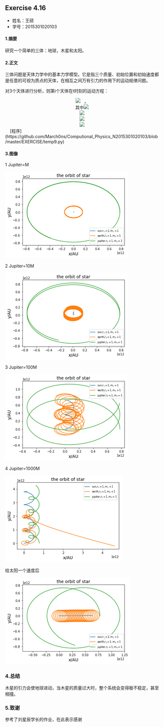   ## Exercise 4.16
* 姓名：王硕
* 学号：2015301020103
#### 1.摘要
研究一个简单的三体：地球，木星和太阳。
#### 2.正文    
三体问题是天体力学中的基本力学模型。它是指三个质量、初始位置和初始速度都是任意的可视为质点的天体，在相互之间万有引力的作用下的运动规律问题。    


对3个天体进行分析，则第i个天体在t时刻的运动方程：     
<div align=center>
<img src="http://latex.codecogs.com/gif.latex?\overrightarrow{f_{i}}=\sum_{k=1}^{3}G\frac{m_{i}m_{k}}{r_{i,k}^{2}}\cdot\,\frac{\overrightarrow{n_{i,k}}}{n_{i,k}}">   ，     
</div><div align=center>
其中<img src="http://latex.codecogs.com/gif.latex?\overrightarrow{n_{i,k}}=\,\overrightarrow{n_{i,k}}=(r_{k}cos\theta\,_{k}-r_{i}cos\theta\,_{i},r_{k}sin\theta\,_{k}-r_{i}sin\theta\,_{i})">     
</div><div align=center>
<img src="http://latex.codecogs.com/gif.latex?r_{i,k}^{2}=r_{i}^{2}+r_{k}^{2}-2cos(\theta\,_{i}-\theta\,_{k})r_{i}r_{k}">     
</div><div align=center>
<img src="http://latex.codecogs.com/gif.latex?\frac{\mathrm{d}^{2}x_{i}\,}{\mathrm{d}\,t^{2}}=\overrightarrow{f_{i}}\cdot\,\overrightarrow{i}">    
</div><div align=center>
<img src="http://latex.codecogs.com/gif.latex?\frac{\mathrm{d}^{2}y_{i}\,}{\mathrm{d}\,t^{2}}=\overrightarrow{f_{i}}\cdot\,\overrightarrow{j}">    
</div>    
[程序](https://github.com/March0ns/Computional_Physics_N2015301020103/blob/master/EXERCISE/temp9.py)    

#### 3.图像   

 1 Jupiter=M    
 
![](https://github.com/March0ns/Computional_Physics_N2015301020103/blob/master/EXERCISE/F_a_9_1.png)    

 2 Jupiter=10M    
 
![](https://github.com/March0ns/Computional_Physics_N2015301020103/blob/master/EXERCISE/F_a_9_4.png)    

 3 Jupiter=100M    
 
![](https://github.com/March0ns/Computional_Physics_N2015301020103/blob/master/EXERCISE/F_a_9_2.png)    

 4 Jupiter=1000M    
 
![](https://github.com/March0ns/Computional_Physics_N2015301020103/blob/master/EXERCISE/F_a_9_3.png)   


 给太阳一个速度后    
    
![](https://github.com/March0ns/Computional_Physics_N2015301020103/blob/master/EXERCISE/F_b_9_1.png)     
 ### 4.总结
 木星的引力会使地球进动，当木星的质量过大时，整个系统会变得极不稳定，甚至相撞。
 ### 5.致谢
 参考了刘星辰学长的作业，在此表示感谢

